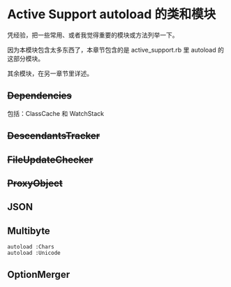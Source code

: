 # Active Support autoload 的类和模块

凭经验，把一些常用、或者我觉得重要的模块或方法列举一下。

因为本模块包含太多东西了，本章节包含的是 active_support.rb 里 autoload 的这部分模块。

其余模块，在另一章节里详述。

## ~~Dependencies~~

包括：ClassCache 和 WatchStack

## ~~DescendantsTracker~~

## ~~FileUpdateChecker~~

## ~~ProxyObject~~

## JSON

## Multibyte

    autoload :Chars
    autoload :Unicode

## OptionMerger

